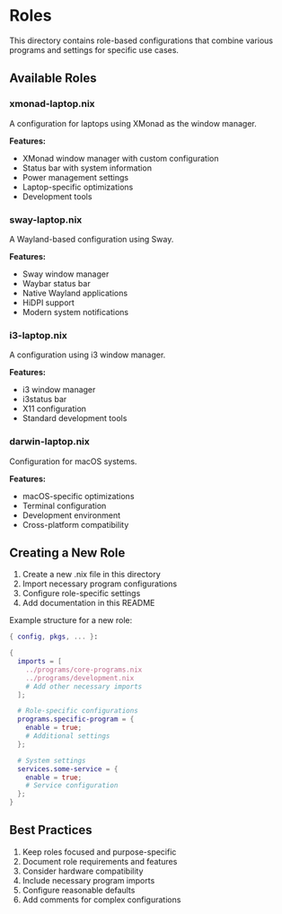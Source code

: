 # Roles

This directory contains role-based configurations that combine various programs and settings for specific use cases.

## Available Roles

### xmonad-laptop.nix
A configuration for laptops using XMonad as the window manager.

**Features:**
- XMonad window manager with custom configuration
- Status bar with system information
- Power management settings
- Laptop-specific optimizations
- Development tools

### sway-laptop.nix
A Wayland-based configuration using Sway.

**Features:**
- Sway window manager
- Waybar status bar
- Native Wayland applications
- HiDPI support
- Modern system notifications

### i3-laptop.nix
A configuration using i3 window manager.

**Features:**
- i3 window manager
- i3status bar
- X11 configuration
- Standard development tools

### darwin-laptop.nix
Configuration for macOS systems.

**Features:**
- macOS-specific optimizations
- Terminal configuration
- Development environment
- Cross-platform compatibility

## Creating a New Role

1. Create a new .nix file in this directory
2. Import necessary program configurations
3. Configure role-specific settings
4. Add documentation in this README

Example structure for a new role:
```nix
{ config, pkgs, ... }:

{
  imports = [
    ../programs/core-programs.nix
    ../programs/development.nix
    # Add other necessary imports
  ];

  # Role-specific configurations
  programs.specific-program = {
    enable = true;
    # Additional settings
  };

  # System settings
  services.some-service = {
    enable = true;
    # Service configuration
  };
}
```

## Best Practices

1. Keep roles focused and purpose-specific
2. Document role requirements and features
3. Consider hardware compatibility
4. Include necessary program imports
5. Configure reasonable defaults
6. Add comments for complex configurations
